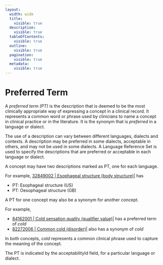 ```yaml
---
layout:
  width: wide
  title:
    visible: true
  description:
    visible: true
  tableOfContents:
    visible: true
  outline:
    visible: true
  pagination:
    visible: true
  metadata:
    visible: true
---
```


# Preferred Term

A _preferred term (PT)_ is the description that is deemed to be the most clinically appropriate way of expressing a concept in a clinical record. It represents a common word or phrase used by clinicians to name a concept in clinical practice or in the literature. It is the synonym that is _preferred_ in a language or dialect.

The use of a description can vary between different languages, dialects and contexts. A description may be preferred in some dialects, acceptable in others, and may not be used in some dialects. A Language Reference Set is used to specify the descriptions that are preferred or acceptable in each language or dialect.

A concept may have two descriptions marked as PT, one for each language.

For example, [32849002 | Esophageal structure (body structure)|](http://snomed.info/id/32849002) has

* PT: Esophageal structure (US)
* PT: Oesophageal structure (GB)

A PT for one concept may also be a synonym for another concept.

For example,

* [84162001 | Cold sensation quality (qualifier value)|](http://snomed.info/id/84162001) has a preferred term of _cold_
* [82272006 | Common cold (disorder)|](http://snomed.info/id/82272006) also has a synonym of _cold_

In both concepts, _cold_ represents a common clinical phrase used to capture the meaning of the concept.

The PT is indicated by the acceptabilityId field, for a particular language or dialect.

